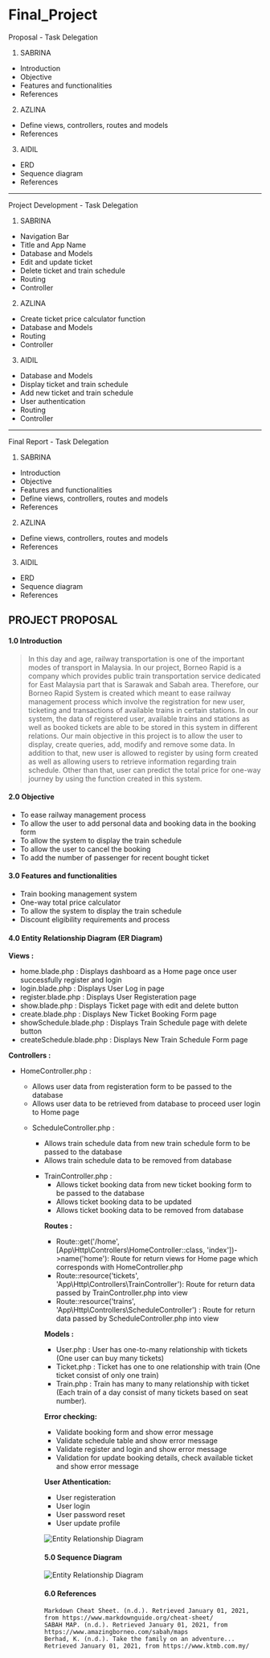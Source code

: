 # Final_Project

Proposal - Task Delegation

1. SABRINA

- Introduction
- Objective
- Features and functionalities
- References

2. AZLINA

- Define views, controllers, routes and models
- References

3. AIDIL

- ERD
- Sequence diagram
- References

---

Project Development - Task Delegation

1. SABRINA

- Navigation Bar
- Title and App Name
- Database and Models
- Edit and update ticket
- Delete ticket and train schedule
- Routing
- Controller

2. AZLINA

- Create ticket price calculator function
- Database and Models
- Routing
- Controller

3. AIDIL

- Database and Models
- Display ticket and train schedule
- Add new ticket and train schedule
- User authentication
- Routing
- Controller

---

Final Report - Task Delegation

1. SABRINA

- Introduction
- Objective
- Features and functionalities
- Define views, controllers, routes and models
- References

2. AZLINA

- Define views, controllers, routes and models
- References

3. AIDIL

- ERD
- Sequence diagram
- References

## PROJECT PROPOSAL

#### 1.0 Introduction

> In this day and age, railway transportation is one of the important modes of transport in Malaysia. In our project, Borneo Rapid is a company which provides public train transportation service dedicated for East Malaysia part that is Sarawak and Sabah area. Therefore, our Borneo Rapid System is created which meant to ease railway management process which involve the registration for new user, ticketing and transactions of available trains in certain stations. In our system, the data of registered user, available trains and stations as well as booked tickets are able to be stored in this system in different relations. Our main objective in this project is to allow the user to display, create queries, add, modify and remove some data. In addition to that, new user is allowed to register by using form created as well as allowing users to retrieve information regarding train schedule. Other than that, user can predict the total price for one-way journey by using the function created in this system.

#### 2.0 Objective

   <ul>
   <li>To ease railway management process</li>
   <li>To allow the user to add personal data and booking data in the booking form</li>
   <li>To allow the system to display the train schedule</li>
   <li>To allow the user to cancel the booking</li>
   <li>To add the number of passenger for recent bought ticket</li>
   </ul>

#### 3.0 Features and functionalities

   <ul>
   <li>Train booking management system</li>
   <li>One-way total price calculator</li>
   <li>To allow the system to display the train schedule</li>
   <li>Discount eligibility requirements and process</li>
   </ul>
   
#### 4.0 Entity Relationship Diagram (ER Diagram)

**Views :**

   <ul>
   <li>home.blade.php : Displays dashboard as a Home page once user successfully register and login</li>
   <li>login.blade.php : Displays User Log in page</li>
   <li>register.blade.php : Displays User Registeration page</li>
   <li>show.blade.php : Displays Ticket page with edit and delete button</li>
   <li>create.blade.php : Displays New Ticket Booking Form page</li>
   <li>showSchedule.blade.php : Displays Train Schedule page with delete button</li>
   <li>createSchedule.blade.php : Displays New Train Schedule Form page</li>
   </ul>

**Controllers :**

   <ul>
   <li> HomeController.php :</li>
   <ul>
   <li> Allows user data from registeration form to be passed to the database</li>
   <li> Allows user data to be retrieved from database to proceed user login to Home page</li>
   </ul>

   <ul>
   <li> ScheduleController.php : </li>
   <ul> 
   <li> Allows train schedule data from new train schedule form to be passed to the database</li>
   <li> Allows train schedule data to be removed from database</li>
   </ul>

   <ul>
   <li> TrainController.php :
   <ul>
   <li> Allows ticket booking data from new ticket booking form to be passed to the database</li>
   <li> Allows ticket booking data to be updated</li>
   <li> Allows ticket booking data to be removed from database</li>
   </ul>

**Routes :**

   <ul>
   <li>Route::get('/home', [App\Http\Controllers\HomeController::class, 'index'])->name('home'): Route for return views for Home page which corresponds with HomeController.php</li>
   <li>Route::resource('tickets', 'App\Http\Controllers\TrainController'): Route for return data passed by TrainController.php into view</li>
   <li>Route::resource('trains', 'App\Http\Controllers\ScheduleController') : Route for return data passed by ScheduleController.php into view</li>
   </ul>
   
**Models :**

   <ul>
   <li> User.php : User has one-to-many relationship with tickets (One user can buy many tickets)</li>
   <li> Ticket.php : Ticket has one to one relationship with train (One ticket consist of only one train)</li>
   <li> Train.php : Train has many to many relationship with ticket (Each train of a day consist of many tickets based on seat number).
   </ul>
	   
**Error checking:**
   <ul>
   <li> Validate booking form and show error message</li>
   <li> Validate schedule table and show error message</li>
   <li> Validate register and login and show error message</li>
   <li> Validation for update booking details, check available ticket and show error message</li>
   </ul>

**User Athentication:**

   <ul>
   <li> User registeration
   <li> User login
   <li> User password reset
   <li> User update profile
   </ul>
   
![Entity Relationship Diagram](/resources/ERD.png)

#### 5.0 Sequence Diagram

![Entity Relationship Diagram](/resources/SD.jpg)

#### 6.0 References

    Markdown Cheat Sheet. (n.d.). Retrieved January 01, 2021, from https://www.markdownguide.org/cheat-sheet/
    SABAH MAP. (n.d.). Retrieved January 01, 2021, from https://www.amazingborneo.com/sabah/maps
    Berhad, K. (n.d.). Take the family on an adventure... Retrieved January 01, 2021, from https://www.ktmb.com.my/
